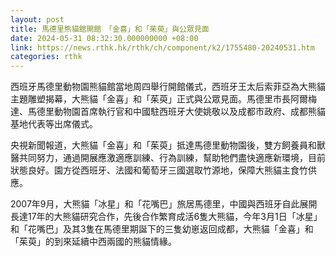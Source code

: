 ```yaml
---
layout: post
title: 馬德里熊貓館開館　「金喜」和「茱萸」與公眾見面
date: 2024-05-31 08:32:30.000000000 +08:00
link: https://news.rthk.hk/rthk/ch/component/k2/1755480-20240531.htm
categories: rthk
---
```


西班牙馬德里動物園熊貓館當地周四舉行開館儀式，西班牙王太后索菲亞為大熊貓主題雕塑揭幕，大熊貓「金喜」和「茱萸」正式與公眾見面。馬德里市長阿爾梅達、馬德里動物園首席執行官和中國駐西班牙大使姚敬以及成都市政府、成都熊貓基地代表等出席儀式。

央視新聞報道，大熊貓「金喜」和「茱萸」抵達馬德里動物園後，雙方飼養員和獸醫共同努力，通過開展應激適應訓練、行為訓練，幫助牠們盡快適應新環境，目前狀態良好。園方從西班牙、法國和葡萄牙三國選取竹源地，保障大熊貓主食竹供應。

2007年9月，大熊貓「冰星」和「花嘴巴」旅居馬德里，中國與西班牙自此展開長達17年的大熊貓研究合作，先後合作繁育成活6隻大熊貓，今年3月1日「冰星」和「花嘴巴」及其3隻在馬德里期誕下的三隻幼崽返回成都，大熊貓「金喜」和「茱萸」的到來延續中西兩國的熊貓情緣。
